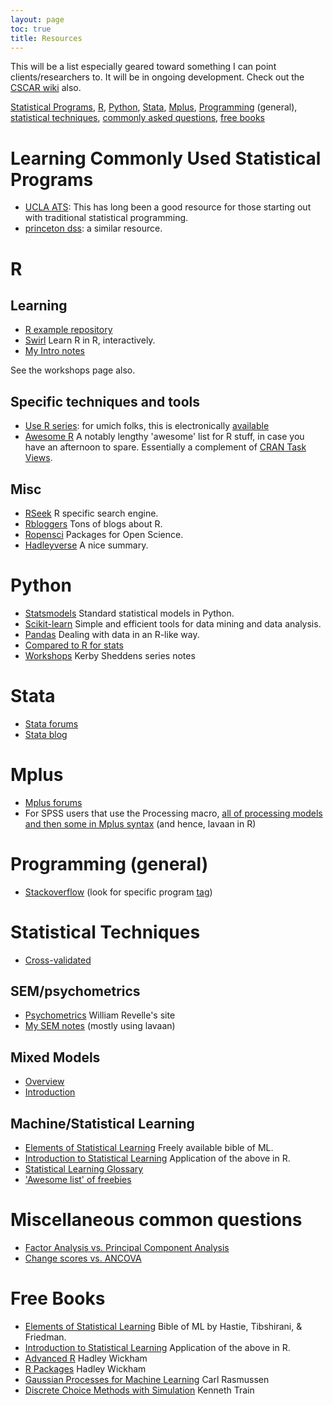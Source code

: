 ```yaml
---
layout: page
toc: true
title: Resources
---
```


This will be a list especially geared toward something I can point clients/researchers to.  It will be in ongoing development.  Check out the [CSCAR wiki](https://github.com/CSCAR/Resources/wiki) also.

[Statistical Programs](#statprograms), [R](#R), [Python](#Python),  [Stata](#Stata), [Mplus](#Mplus), [Programming](#Programming) (general), [statistical techniques](#techniques), [commonly asked questions](#questions), [free books](#books)

# <a name="statprograms" style="color:'#ff5503'">Learning Commonly Used Statistical Programs</a>

- [UCLA ATS](http://www.ats.ucla.edu/stat/): This has long been a good resource for those starting out with traditional statistical programming.
- [princeton dss](http://libguides.princeton.edu/dss): a similar resource.



# <a name="R" style="color:'#ff5503'">R</a>

## Learning

- [R example repository](http://www.uni-kiel.de/psychologie/rexrepos/)
- [Swirl](http://swirlstats.com/) Learn R in R, interactively.
- [My Intro notes](http://m-clark.github.io/docs/introR/master.html)

See the workshops page also.


## Specific techniques and tools

- [Use R series](http://www.springer.com/series/6991): for umich folks, this is electronically [available](http://mirlyn.lib.umich.edu/Search/Home?lookfor=%22%20Use%20R!%22&type=series)
- [Awesome R](https://github.com/qinwf/awesome-R) A notably lengthy 'awesome' list for R stuff, in case you have an afternoon to spare.  Essentially a complement of [CRAN Task Views](https://cran.r-project.org/web/views/).


## Misc

- [RSeek](http://rseek.org/) R specific search engine.
- [Rbloggers](http://www.r-bloggers.com/)  Tons of blogs about R.
- [Ropensci](https://ropensci.org/) Packages for Open Science.
- [Hadleyverse](http://barryrowlingson.github.io/hadleyverse/) A nice summary.



# <a name="Python" style="color:'#ff5503'">Python</a>

- [Statsmodels](http://www.statsmodels.org/stable/index.html) Standard statistical models in Python.
- [Scikit-learn](http://scikit-learn.org/stable/)  Simple and efficient tools for data mining and data analysis.
- [Pandas](http://pandas.pydata.org/) Dealing with data in an R-like way.
- [Compared to R for stats](http://www.kdnuggets.com/2015/05/r-vs-python-data-science.html)
- [Workshops](http://kshedden.github.io/) Kerby Sheddens series notes


# <a name="Stata" style="color:'#ff5503'">Stata</a>

- [Stata forums](http://www.statalist.org/forums)
- [Stata blog](http://blog.stata.com/)



# <a name="Mplus" style="color:'#ff5503'">Mplus</a>
- [Mplus forums](https://www.statmodel.com/cgi-bin/discus/discus.cgi)
- For SPSS users that use the Processing macro, [all of processing models and then some in Mplus syntax](http://offbeat.group.shef.ac.uk/FIO/mplusmedmod.htm ) (and hence, lavaan in R)



# <a name="Programming" style="color:'#ff5503'">Programming (general)</a>
- [Stackoverflow](http://stackoverflow.com/) (look for specific program [tag](http://stackoverflow.com/tags))



# <a name="techniques" style="color:'#ff5503'">Statistical Techniques</a>
- [Cross-validated](http://stats.stackexchange.com/)


## SEM/psychometrics
- [Psychometrics](http://www.personality-project.org/r/book/) William Revelle's site
- [My SEM notes](http://m-clark.github.io/docs/sem/) (mostly using lavaan)


## Mixed Models

- [Overview](http://m-clark.github.io/docs/mixedModels/) 
- [Introduction](http://m-clark.github.io/docs/mixedModels/anovamixed.html) 


## Machine/Statistical Learning

- [Elements of Statistical Learning](http://statweb.stanford.edu/~tibs/ElemStatLearn/) Freely available bible of ML.
- [Introduction to Statistical Learning](http://www-bcf.usc.edu/~gareth/ISL/) Application of the above in R.
- [Statistical Learning Glossary](http://alumni.media.mit.edu/~tpminka/statlearn/glossary/glossary.html)
- ['Awesome list' of freebies](https://github.com/josephmisiti/awesome-machine-learning/blob/master/books.md)


# <a name="questions" style="color:'#ff5503'">Miscellaneous common questions</a>

- [Factor Analysis vs. Principal Component Analysis](http://stats.stackexchange.com/questions/1576/what-are-the-differences-between-factor-analysis-and-principal-component-analysi)
- [Change scores vs. ANCOVA](http://m-clark.github.io/docs/lord/)


# <a name="books" style="color:'#ff5503'">Free Books</a>

- [Elements of Statistical Learning](http://statweb.stanford.edu/~tibs/ElemStatLearn/) Bible of ML by Hastie, Tibshirani, & Friedman.
- [Introduction to Statistical Learning](http://www-bcf.usc.edu/~gareth/ISL/) Application of the above in R.
- [Advanced R](http://adv-r.had.co.nz/)  Hadley Wickham
- [R Packages](http://r-pkgs.had.co.nz/)  Hadley Wickham
- [Gaussian Processes for Machine Learning](http://www.gaussianprocess.org/gpml/) Carl Rasmussen
- [Discrete Choice Methods with Simulation](http://eml.berkeley.edu/books/choice2.html) Kenneth Train